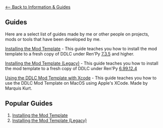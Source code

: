 [<-- Back to Information & Guides](../information.md)

## Guides

Here are a select list of guides made by me or other people on projects, mods or tools that have been developed by me.

[Installing the Mod Template](Installing-the-Mod-Template-Recent.md) - This guide teaches you how to install the mod template to a fresh copy of DDLC under Ren'Py <u>7.3.5</u> and higher.

[Installing the Mod Template <u>(Legacy)</u>](Installing-the-Mod-Template-Legacy.md) - This guide teaches you how to install the mod template to a fresh copy of DDLC under Ren'Py <u>6.99.12.4</u>

[Using the DDLC Mod Template with Xcode](Mod-Template-and-XCode.md) - This guide teaches you how to use the DDLC Mod Template on MacOS using Apple's XCode. Made by Marquis Kurt.

## Popular Guides

1. [Installing the Mod Template](Installing-the-Mod-Template-Recent.md)
2. [Installing the Mod Template (Legacy)](Installing-the-Mod-Template-Legacy.md)
